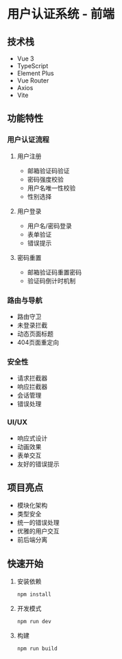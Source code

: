 # 用户认证系统 - 前端

## 技术栈

- Vue 3
- TypeScript
- Element Plus
- Vue Router
- Axios
- Vite

## 功能特性

### 用户认证流程

1. 用户注册

   - 邮箱验证码验证
   - 密码强度校验
   - 用户名唯一性校验
   - 性别选择
2. 用户登录

   - 用户名/密码登录
   - 表单验证
   - 错误提示
3. 密码重置

   - 邮箱验证码重置密码
   - 验证码倒计时机制

### 路由与导航

- 路由守卫
- 未登录拦截
- 动态页面标题
- 404页面重定向

### 安全性

- 请求拦截器
- 响应拦截器
- 会话管理
- 错误处理

### UI/UX

- 响应式设计
- 动画效果
- 表单交互
- 友好的错误提示

## 项目亮点

- 模块化架构
- 类型安全
- 统一的错误处理
- 优雅的用户交互
- 前后端分离

## 快速开始

1. 安装依赖

   ```bash
   npm install
   ```
2. 开发模式

   ```bash
   npm run dev
   ```
3. 构建

   ```bash
   npm run build
   ```
